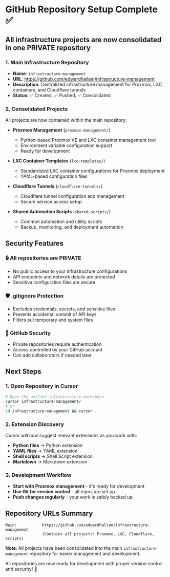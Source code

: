 # GitHub Repository Setup Complete ✅

## All infrastructure projects are now consolidated in one **PRIVATE** repository

### 1. Main Infrastructure Repository
- **Name**: `infrastructure-management`
- **URL**: https://github.com/edwardhallam/infrastructure-management
- **Description**: Centralized infrastructure management for Proxmox, LXC containers, and Cloudflare tunnels
- **Status**: ✅ Created, ✅ Pushed, ✅ Consolidated

### 2. Consolidated Projects
All projects are now contained within the main repository:

- **Proxmox Management** (`proxmox-management/`)
  - Python-based Proxmox VE and LXC container management tool
  - Environment variable configuration support
  - Ready for development

- **LXC Container Templates** (`lxc-templates/`)
  - Standardized LXC container configurations for Proxmox deployment
  - YAML-based configuration files

- **Cloudflare Tunnels** (`cloudflare-tunnels/`)
  - Cloudflare tunnel configuration and management
  - Secure service access setup

- **Shared Automation Scripts** (`shared-scripts/`)
  - Common automation and utility scripts
  - Backup, monitoring, and deployment automation

## Security Features

### 🔒 All repositories are **PRIVATE**
- No public access to your infrastructure configurations
- API endpoints and network details are protected
- Sensitive configuration files are secure

### 🛡️ .gitignore Protection
- Excludes credentials, secrets, and sensitive files
- Prevents accidental commit of API keys
- Filters out temporary and system files

### 🔐 GitHub Security
- Private repositories require authentication
- Access controlled by your GitHub account
- Can add collaborators if needed later

## Next Steps

### 1. Open Repository in Cursor
```bash
# Open the unified infrastructure workspace
cursor infrastructure-management/
# or
cd infrastructure-management && cursor .
```

### 2. Extension Discovery
Cursor will now suggest relevant extensions as you work with:
- **Python files** → Python extension
- **YAML files** → YAML extension  
- **Shell scripts** → Shell Script extension
- **Markdown** → Markdown extension

### 3. Development Workflow
- **Start with Proxmox management** - it's ready for development
- **Use Git for version control** - all repos are set up
- **Push changes regularly** - your work is safely backed up

## Repository URLs Summary
```
Main:           https://github.com/edwardhallam/infrastructure-management
                (Contains all projects: Proxmox, LXC, Cloudflare, Scripts)
```

**Note**: All projects have been consolidated into the main `infrastructure-management` repository for easier management and development.

All repositories are now ready for development with proper version control and security! 🚀
